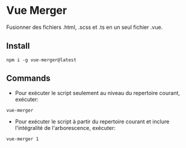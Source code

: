 # Vue Merger

Fusionner des fichiers .html, .scss et .ts en un seul fichier .vue.

## Install

```
npm i -g vue-merger@latest
```

## Commands

* Pour exécuter le script seulement au niveau du repertoire courant, exécuter: 
```
vue-merger
```

* Pour exécuter le script à partir du repertoire courant et inclure l'intégralité de l'arborescence, exécuter: 
```
vue-merger 1
```
